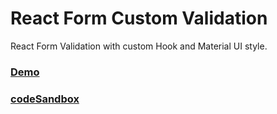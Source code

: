 # React Form Custom Validation

React Form Validation with custom Hook and Material UI style.

### [Demo](https://946iz.csb.app/) 
### [codeSandbox](https://codesandbox.io/s/react-form-custom-validation-946iz)
